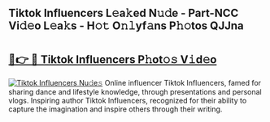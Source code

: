 ## Tiktok Influencers L𝚎a𝚔ed N𝚞𝚍e - Part-NCC Vi𝚍𝚎o L𝚎a𝚔s - H𝚘𝚝 O𝚗𝚕yf𝚊ns P𝚑𝚘tos QJJna

# <h2><a href="http://kfc0nl.oniu.top/?m=Tiktok+Influencers">🔗👉 🔴 Tiktok Influencers P𝚑ot𝚘𝚜 V𝚒d𝚎o</a></h2>

[![Tiktok Influencers Nu𝚍e𝚜](https://i.imgur.com/0qMVB7G.gif)](http://kfc0nl.oniu.top/?m=Tiktok+Influencers)
Online influencer Tiktok Influencers, famed for sharing dance and lifestyle knowledge, through presentations and personal vlogs. Inspiring author Tiktok Influencers, recognized for their ability to capture the imagination and inspire others through their writing.  
